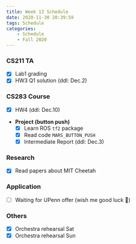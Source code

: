 ```yaml
---
title: Week 13 Schedule
date: 2020-11-30 20:39:59
tags: Schedule
categories:
    - Schedule
    - Fall 2020
---
```


### CS211 TA
- [x] Lab1 grading
- [x] HW3 Q1 solution (ddl: Dec.2)

### CS283 Course
- [x] HW4 (ddl: Dec.10)

* **Project (button push)**
    - [x] Learn ROS `tf2` package
    - [x] Read code `MARS_BUTTON_PUSH`
    - [x] Intermediate Report (ddl: Dec.3)

### Research
- [x] Read papers about MIT Cheetah

### Application
- [ ] Waiting for UPenn offer (wish me good luck 🙏)

### Others
- [x] Orchestra rehearsal Sat
- [x] Orchestra rehearsal Sun